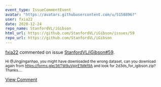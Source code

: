 ```yaml
---
event_type: IssueCommentEvent
avatar: "https://avatars.githubusercontent.com/u/5158896?"
user: fxia22
date: 2020-12-24
repo_name: StanfordVL/iGibson
html_url: https://github.com/StanfordVL/iGibson/issues/59
repo_url: https://github.com/StanfordVL/iGibson
---
```


<a href='https://github.com/fxia22' target='_blank'>fxia22</a> commented on issue <a href='https://github.com/StanfordVL/iGibson/issues/59' target='_blank'>StanfordVL/iGibson#59</a>.

<small>Hi @Jingjinganhao, you might have downloaded the wrong dataset, can you download again from https://forms.gle/36TW9uVpjrE1Mkf9A and look for 2d3ds_for_igibson.zip? Thanks....</small>

<a href='https://github.com/StanfordVL/iGibson/issues/59' target='_blank'>View Comment</a>